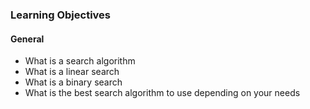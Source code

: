### Learning Objectives

#### General

- What is a search algorithm
- What is a linear search
- What is a binary search
- What is the best search algorithm to use depending on your needs
